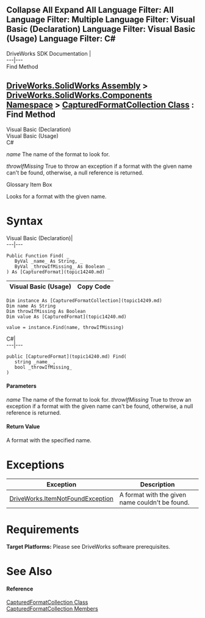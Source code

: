 Collapse All Expand All Language Filter: All  Language Filter: Multiple  Language Filter: Visual Basic (Declaration) Language Filter: Visual Basic (Usage) Language Filter: C#  
---  
DriveWorks SDK Documentation  |   
---|---  
Find Method   
  
[DriveWorks.SolidWorks Assembly](topic13342.md) > [DriveWorks.SolidWorks.Components Namespace](topic13925.md) > [CapturedFormatCollection Class](topic14249.md) : Find Method  
---  
  
Visual Basic (Declaration)    
Visual Basic (Usage)    
C# 

_name_
    The name of the format to look for.

_throwIfMissing_
    True to throw an exception if a format with the given name can't be found, otherwise, a null reference is returned.

Glossary Item Box

Looks for a format with the given name. 

# Syntax

Visual Basic (Declaration)|   
---|---  
      
    
    Public Function Find( _
       ByVal _name_ As String, _
       ByVal _throwIfMissing_ As Boolean _
    ) As [CapturedFormat](topic14240.md)  
  
Visual Basic (Usage)| Copy Code  
---|---  
      
    
    Dim instance As [CapturedFormatCollection](topic14249.md)
    Dim name As String
    Dim throwIfMissing As Boolean
    Dim value As [CapturedFormat](topic14240.md)
     
    value = instance.Find(name, throwIfMissing)  
  
C#|   
---|---  
      
    
    public [CapturedFormat](topic14240.md) Find( 
       string _name_ ,
       bool _throwIfMissing_
    )  
  
#### Parameters

 _name_
    The name of the format to look for.
_throwIfMissing_
    True to throw an exception if a format with the given name can't be found, otherwise, a null reference is returned.

#### Return Value

A format with the specified name.

# Exceptions

Exception| Description  
---|---  
[DriveWorks.ItemNotFoundException](topic3571.md)| A format with the given name couldn't be found.  
  
# Requirements

**Target Platforms:** Please see DriveWorks software prerequisites.

# See Also

#### Reference

[CapturedFormatCollection Class](topic14249.md)   
[CapturedFormatCollection Members](topic14250.md)


